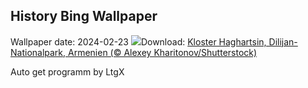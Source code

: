 ## History Bing Wallpaper
Wallpaper date: 2024-02-23
![](https://www.bing.com/th?id=OHR.HaghartsinMonastery_DE-DE6295908879_UHD.jpg&w=1000)Download: [Kloster Haghartsin, Dilijan-Nationalpark, Armenien (© Alexey Kharitonov/Shutterstock)](https://www.bing.com/th?id=OHR.HaghartsinMonastery_DE-DE6295908879_UHD.jpg)

Auto get programm by LtgX
